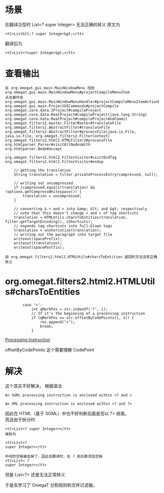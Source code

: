 # 场景
在翻译泛型时 List<? super Integer>
无法正确的转义
原文为

    <tt>List&lt;? super Integer&gt;</tt>

翻译后为

    <tt>List<?super Integer&gt;</tt>

# 查看输出

    在 org.omegat.gui.main.MainWindowMenu 找到 org.omegat.gui.main.MainWindowMenu#projectCompileMenuItem
    点击事件在 org.omegat.gui.main.MainWindowMenuHandler#projectCompileMenuItemActionPerformed
    org.omegat.gui.main.ProjectUICommands#projectCompile
    org.omegat.core.data.IProject#compileProject
    org.omegat.core.data.RealProject#compileProject(java.lang.String)
    org.omegat.core.data.RealProject#compileProjectAndCommit
    org.omegat.filters2.master.FilterMaster#translateFile
    org.omegat.filters2.AbstractFilter#translateFile
    org.omegat.filters2.AbstractFilter#processFile(java.io.File, java.io.File, org.omegat.filters2.FilterContext)
    org.omegat.filters2.html2.HTMLFilter2#processFile
    org.htmlparser.Parser#visitAllNodesWith
    org.htmlparser.Node#accept
    ...
    org.omegat.filters2.html2.FilterVisitor#visitEndTag
    org.omegat.filters2.html2.FilterVisitor#endup
    
        // getting the translation
        String translation = filter.privateProcessEntry(compressed, null);

        // writing out uncompressed
        if (compressed.equals(translation) && !options.getCompressWhitespace()) {
            translation = uncompressed;
        }

        // converting & < and > into &amp; &lt; and &gt; respectively
        // note that this doesn't change < and > of tag shortcuts
        translation = HTMLUtils.charsToEntities(translation, filter.getTargetEncoding(), sShortcuts);
        // expands tag shortcuts into full-blown tags
        translation = unshorcutize(translation);
        // writing out the paragraph into target file
        writeout(spacePrefix);
        writeout(translation);
        writeout(spacePostfix);
    
    由 org.omegat.filters2.html2.HTMLUtils#charsToEntities 返回的方法没有正确转义
    
# org.omegat.filters2.html2.HTMLUtils#charsToEntities

            case '<':
                int qMarkPos = str.indexOf('?', i);
                // If it's the beginning of a processing instruction
                if (qMarkPos == str.offsetByCodePoints(i, 1)) {
                    res.append("<");
                    break;
                }
                
[Processing Instruction](https://en.wikipedia.org/wiki/Processing_Instruction)

offsetByCodePoints 这个需要理解 CodePoint

# 解决
这个其实不好解决，
根据语法

    An SGML processing instruction is enclosed within <? and >

    An XML processing instruction is enclosed within <? and ?>
    
因此在 HTML（基于 SGML）中也不好判断后面是否以 ?> 结尾。  
而且由于拆分时

    <tt>List<? super Integer></tt>
    被拆为
    
    <tt>List<?
    super Integer></tt>
    
    中间的空格被去掉了，因此在翻译时，在 ? 前后都添加空格
    <tt>List< ? 
    super Integer></tt>
    
但是 List<?> 还是无法正常转义

于是去学习了 OmegaT 分割规则和文件过滤器。
